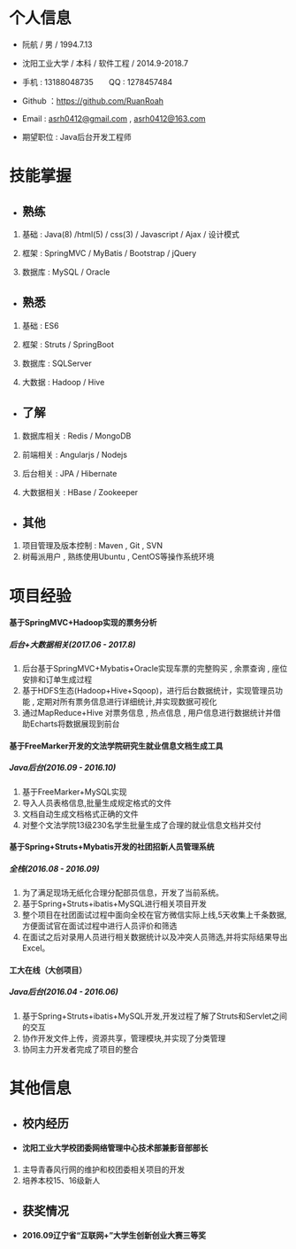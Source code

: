 # 个人信息
- 阮航 / 男 / 1994.7.13

- 沈阳工业大学 / 本科 / 软件工程 / 2014.9-2018.7

- 手机 : 13188048735　　QQ : 1278457484

- Github ：https://github.com/RuanRoah

- Email : asrh0412@gmail.com , asrh0412@163.com

- 期望职位 : Java后台开发工程师 

# 技能掌握
- ## 熟练
1. 基础 : Java(8) /html(5) / css(3) / Javascript / Ajax / 设计模式

2. 框架 : SpringMVC /  MyBatis / Bootstrap / jQuery

3. 数据库 : MySQL / Oracle
- ## 熟悉
1. 基础 : ES6 

2. 框架 : Struts / SpringBoot 

3. 数据库 : SQLServer

4. 大数据 : Hadoop / Hive  
- ## 了解
1. 数据库相关 : Redis / MongoDB

2. 前端相关 : Angularjs / Nodejs

3. 后台相关 : JPA / Hibernate

3. 大数据相关 : HBase / Zookeeper


- ## 其他
1. 项目管理及版本控制 : Maven , Git , SVN
2. 树莓派用户 , 熟练使用Ubuntu , CentOS等操作系统环境


# 项目经验

#### 基于SpringMVC+Hadoop实现的票务分析
##### 后台+大数据相关(2017.06 - 2017.8)
1. 后台基于SpringMVC+Mybatis+Oracle实现车票的完整购买 , 余票查询 , 座位安排和订单生成过程
2. 基于HDFS生态(Hadoop+Hive+Sqoop)，进行后台数据统计，实现管理员功能 , 定期对所有票务信息进行详细统计,并实现数据可视化
3. 通过MapReduce+Hive 对票务信息 , 热点信息 , 用户信息进行数据统计并借助Echarts将数据展现到前台


#### 基于FreeMarker开发的文法学院研究生就业信息文档生成工具
##### Java后台(2016.09 - 2016.10)
1. 基于FreeMarker+MySQL实现
2. 导入人员表格信息,批量生成规定格式的文件
3. 文档自动生成文档格式正确的文件
4. 对整个文法学院13级230名学生批量生成了合理的就业信息文档并交付

#### 基于Spring+Struts+Mybatis开发的社团招新人员管理系统
##### 全栈(2016.08 - 2016.09)
1. 为了满足现场无纸化合理分配部员信息，开发了当前系统。
2. 基于Spring+Struts+ibatis+MySQL进行相关项目开发
3. 整个项目在社团面试过程中面向全校在官方微信实际上线,5天收集上千条数据,方便面试官在面试过程中进行人员评价和筛选
4. 在面试之后对录用人员进行相关数据统计以及冲突人员筛选,并将实际结果导出Excel。

####  工大在线（大创项目）
##### Java后台(2016.04 - 2016.06)
1. 基于Spring+Struts+ibatis+MySQL开发,开发过程了解了Struts和Servlet之间的交互
2. 协作开发文件上传，资源共享，管理模块,并实现了分类管理
3. 协同主力开发者完成了项目的整合

# 其他信息
- ## 校内经历
- #### 沈阳工业大学校团委网络管理中心技术部兼影音部部长
1. 主导青春风行网的维护和校团委相关项目的开发
2. 培养本校15、16级新人

- ## 获奖情况
- #### 2016.09辽宁省“互联网+”大学生创新创业大赛三等奖
